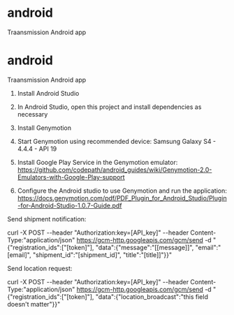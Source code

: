 # android
Traansmission Android app

# android
Traansmission Android app

1. Install Android Studio

2. In Android Studio, open this project and install dependencies as necessary

3. Install Genymotion

4. Start Genymotion using recommended device: Samsung Galaxy S4 - 4.4.4 - API 19

5. Install Google Play Service in the Genymotion emulator:
https://github.com/codepath/android_guides/wiki/Genymotion-2.0-Emulators-with-Google-Play-support

6. Configure the Android studio to use Genymotion and run the application:
https://docs.genymotion.com/pdf/PDF_Plugin_for_Android_Studio/Plugin-for-Android-Studio-1.0.7-Guide.pdf



Send shipment notification:

curl -X POST --header "Authorization:key=[API_key]" --header Content-Type:"application/json" https://gcm-http.googleapis.com/gcm/send -d "{\"registration_ids\":[\"[token]\"], \"data\":{\"message\":\"[[message]]\", \"email\":\"[email]\", \"shipment_id\":\"[shipment_id]\", \"title\":\"[title]]\"}}"

Send location request:

curl -X POST --header "Authorization:key=[API_key]" --header Content-Type:"application/json" https://gcm-http.googleapis.com/gcm/send -d "{\"registration_ids\":[\"[token]\"], \"data\":{\"location_broadcast\":\"this field doesn't matter\"}}"



